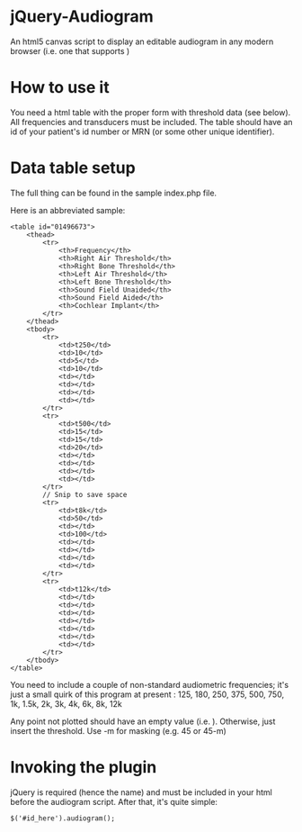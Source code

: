 jQuery-Audiogram
=============

An html5 canvas script to display an editable audiogram in any modern browser (i.e. one that supports <canvas>)

How to use it
==========

You need a html table with the proper form with threshold data (see below).  All frequencies and transducers must be included.  The table should have an id of your patient's id number or MRN (or some other unique identifier).


Data table setup
============

The full thing can be found in the sample index.php file.

Here is an abbreviated sample:

	<table id="01496673">
		<thead>
			<tr>
				<th>Frequency</th>
				<th>Right Air Threshold</th>
				<th>Right Bone Threshold</th>
				<th>Left Air Threshold</th>
				<th>Left Bone Threshold</th>
				<th>Sound Field Unaided</th>
				<th>Sound Field Aided</th>
				<th>Cochlear Implant</th>
			</tr>
		</thead>
		<tbody>
			<tr>
				<td>t250</td>
				<td>10</td>
				<td>5</td>
				<td>10</td>
				<td></td>
				<td></td>
				<td></td>
				<td></td>
			</tr>
			<tr>
				<td>t500</td>
				<td>15</td>
				<td>15</td>
				<td>20</td>
				<td></td>
				<td></td>
				<td></td>
				<td></td>
			</tr>
			// Snip to save space
			<tr>
				<td>t8k</td>
				<td>50</td>
				<td></td>
				<td>100</td>
				<td></td>
				<td></td>
				<td></td>
				<td></td>
			</tr>
			<tr>
				<td>t12k</td>
				<td></td>
				<td></td>
				<td></td>
				<td></td>
				<td></td>
				<td></td>
				<td></td>
			</tr>
		</tbody>
	</table>

You need to include a couple of non-standard audiometric frequencies; it's just a small quirk of this program at present :
125, 180, 250, 375, 500, 750, 1k, 1.5k, 2k, 3k, 4k, 6k, 8k, 12k

Any point not plotted should have an empty value (i.e. <td></td>).  Otherwise, just insert the threshold.  Use -m for masking (e.g. 45 or 45-m)

Invoking the plugin
=============

jQuery is required (hence the name) and must be included in your html before the audiogram script.  After that, it's quite simple:

	$('#id_here').audiogram();

